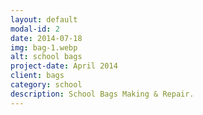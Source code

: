 ```yaml
---
layout: default
modal-id: 2
date: 2014-07-18
img: bag-1.webp
alt: school bags
project-date: April 2014
client: bags
category: school
description: School Bags Making & Repair.
---
```


